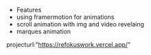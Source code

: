  - Features
  - using framermotion for animations
  - scroll animation with img  and video revelaing
  - marques animation 


  projecturl:"https://refokuswork.vercel.app/"
  
